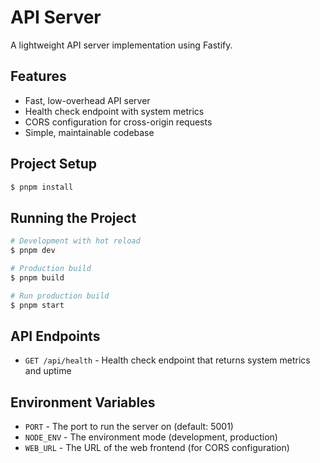 # API Server

A lightweight API server implementation using Fastify.

## Features

- Fast, low-overhead API server
- Health check endpoint with system metrics
- CORS configuration for cross-origin requests
- Simple, maintainable codebase

## Project Setup

```bash
$ pnpm install
```

## Running the Project

```bash
# Development with hot reload
$ pnpm dev

# Production build
$ pnpm build

# Run production build
$ pnpm start
```

## API Endpoints

- `GET /api/health` - Health check endpoint that returns system metrics and uptime

## Environment Variables

- `PORT` - The port to run the server on (default: 5001)
- `NODE_ENV` - The environment mode (development, production)
- `WEB_URL` - The URL of the web frontend (for CORS configuration)